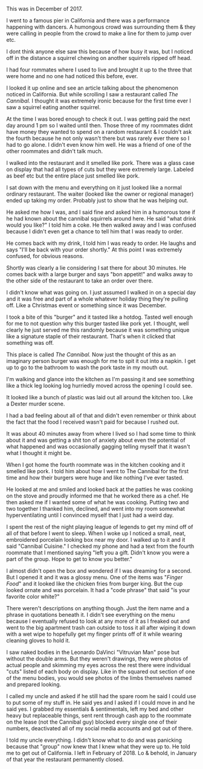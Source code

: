 This was in December of 2017.

I went to a famous pier in California and there was a performance happening with dancers. A humongous crowd was surrounding them & they were calling in people from the crowd to make a line for them to jump over etc.

I dont think anyone else saw this because of how busy it was, but I noticed off in the distance a squirrel chewing on another squirrels ripped off head. 

I had four rommates where I used to live and brought it up to the three that were home and no one had noticed this before, ever. 

I looked it up online and see an article talking about the phenomenon noticed in California. But while scrolling I saw a restaurant called *The Cannibal.* I thought it was extremely ironic because for the first time ever I saw a squirrel eating another squirrel. 

At the time I was bored enough to check it out. I was getting paid the next day around 1 pm so I waited until then. Those three of my roommates didnt have money they wanted to spend on a random restaurant & I couldn't ask the fourth because he not only wasn't there but was rarely ever there so I had to go alone. I didn't even know him well. He was a friend of one of the other roommates and didn't talk much.

I walked into the restaurant and it smelled like pork. There was a glass case on display that had all types of cuts but they were extremely large. Labeled as beef etc but the entire place just smelled like pork.

I sat down with the menu and everything on it just looked like a normal ordinary restaurant. The waiter (looked like the owner or regional manager) ended up taking my order. Probably just to show that he was helping out. 

He asked me how I was, and I said fine and asked him in a humorous tone if he had known about the cannibal squirrels around here. He said "what drink would you like?" I told him a coke. He then walked away and I was confused because I didn't even get a chance to tell him that I was ready to order.

He comes back with my drink, I told him I was ready to order. He laughs and says "I'll be back with your order shortly." At this point I was extremely confused, for obvious reasons.

Shortly was clearly a lie considering I sat there for about 30 minutes. He comes back with a large burger and says "bon appetit!" and walks away to the other side of the restaurant to take an order over there.

I didn't know what was going on. I just assumed I walked in on a special day and it was free and part of a whole whatever holiday thing they're pulling off. Like a Christmas event or something since it was December.

I took a bite of this "burger" and it tasted like a hotdog. Tasted well enough for me to not question why this burger tasted like pork yet. I thought, well clearly he just served me this randomly because it was something unique like a signature staple of their restaurant. That's when it clicked that something was off. 

This place is called *The Cannibal.* Now just the thought of this as an imaginary person burger was enough for me to spit it out into a napkin. I get up to go to the bathroom to wash the pork taste in my mouth out.

I'm walking and glance into the kitchen as I'm passing it and see something like a thick leg looking log hurriedly moved across the opening I could see. 

It looked like a bunch of plastic was laid out all around the kitchen too. Like a Dexter murder scene. 

I had a bad feeling about all of that and didn't even remember or think about the fact that the food I received wasn't paid for because I rushed out.

It was about 40 minutes away from where I lived so I had some time to think about it and was getting a shit ton of anxiety about even the potential of what happened and was occasionally gagging telling myself that it wasn't what I thought it might be.

When I got home the fourth roommate was in the kitchen cooking and it smelled like pork. I told him about how I went to The Cannibal for the first time and how their burgers were huge and like nothing I've ever tasted. 

He looked at me and smiled and looked back at the patties he was cooking on the stove and proudly informed me that he worked there as a chef. He then asked me if I wanted some of what he was cooking. Putting two and two together I thanked him, declined, and went into my room somewhat hyperventilating until I convinced myself that I just had a weird day.

I spent the rest of the night playing league of legends to get my mind off of all of that before I went to sleep. When I woke up I noticed a small, neat, embroidered porcelain looking box near my door. I walked up to it and it said "Cannibal Cuisine." I checked my phone and had a text from the fourth roommate that I mentioned saying "left you a gift. Didn't know you were a part of the group. Hope to get to know you better."

I almost didn't open the box and wondered if I was dreaming for a second. But I opened it and it was a glossy menu. One of the items was "*Finger Food*" and it looked like the chicken fries from burger king. But the cup looked ornate and was porcelain. It had a "code phrase" that said "is your favorite color white?"

There weren't descriptions on anything though. Just the item name and a phrase in quotations beneath it. I didn't see everything on the menu because I eventually refused to look at any more of it as I freaked out and went to the big apartment trash can outside to toss it all after wiping it down with a wet wipe to hopefully get my finger prints off of it while wearing cleaning gloves to hold it. 

I saw naked bodies in the Leonardo DaVinci "Vitruvian Man" pose but without the double arms. But they weren't drawings, they were photos of actual people and skimming my eyes across the rest there were individual "cuts" listed of each body on display. Like in the squared out section of one of the menu bodies, you would see photos of the limbs themselves named and prepared looking.

I called my uncle and asked if he still had the spare room he said I could use to put some of my stuff in. He said yes and I asked if I could move in and he said yes. I grabbed my essentials & sentimentals, left my bed and other heavy but replaceable things, sent rent through cash app to the roommate on the lease (not the Cannibal guy) blocked every single one of their numbers, deactivated all of my social media accounts and got out of there. 

I told my uncle everything. I didn't know what to do and was panicking because that "group" now knew that I knew what they were up to. He told me to get out of California. I left in February of 2018. Lo & behold, in January of that year the restaurant permanently closed. 